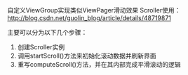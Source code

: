  自定义ViewGroup实现类似ViewPager滑动效果
 Scroller使用： http://blog.csdn.net/guolin_blog/article/details/48719871
 
 主要可以分为以下几个步骤：
  1. 创建Scroller实例
  2. 调用startScroll()方法来初始化滚动数据并刷新界面
  3. 重写computeScroll()方法，并在其内部完成平滑滚动的逻辑
